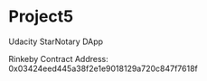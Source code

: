 # Project5
Udacity StarNotary DApp


Rinkeby Contract Address: 0x03424eed445a38f2e1e9018129a720c847f7618f

